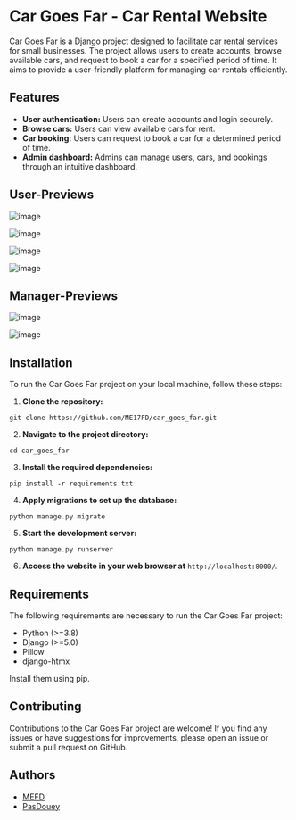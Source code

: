 # Car Goes Far - Car Rental Website

Car Goes Far is a Django project designed to facilitate car rental services for small businesses. The project allows users to create accounts, browse available cars, and request to book a car for a specified period of time. It aims to provide a user-friendly platform for managing car rentals efficiently.

## Features

- **User authentication:** Users can create accounts and login securely.
- **Browse cars:** Users can view available cars for rent.
- **Car booking:** Users can request to book a car for a determined period of time.
- **Admin dashboard:** Admins can manage users, cars, and bookings through an intuitive dashboard.

## User-Previews

![image](https://github.com/user-attachments/assets/13b2b1f8-7252-47e4-adb6-ea80a728fcd4)

![image](https://github.com/user-attachments/assets/13190caa-75a9-4a7a-a1fd-bd9728a994cb)

![image](https://github.com/user-attachments/assets/3ec19381-b2e7-4a8f-ae3f-7e93171b7bf5)

![image](https://github.com/user-attachments/assets/84f62f65-5259-4baf-8832-816258a332ad)

## Manager-Previews

![image](https://github.com/user-attachments/assets/e949f6fd-e55d-4d07-ba36-96dd3c35593d)

![image](https://github.com/user-attachments/assets/5657d197-ec0e-40d9-ac1d-9d91921a1a16)


## Installation

To run the Car Goes Far project on your local machine, follow these steps:

1. **Clone the repository:**
```
git clone https://github.com/ME17FD/car_goes_far.git
```

2. **Navigate to the project directory:**
```
cd car_goes_far
```
3. **Install the required dependencies:**
```
pip install -r requirements.txt
```
4. **Apply migrations to set up the database:**
```
python manage.py migrate
```

5. **Start the development server:**
```
python manage.py runserver
```

6. **Access the website in your web browser at** `http://localhost:8000/`.

## Requirements

The following requirements are necessary to run the Car Goes Far project:

- Python (>=3.8)
- Django (>=5.0)
- Pillow
- django-htmx

Install them using pip.


## Contributing

Contributions to the Car Goes Far project are welcome! If you find any issues or have suggestions for improvements, please open an issue or submit a pull request on GitHub.


## Authors

- [MEFD](https://github.com/ME17FD)
- [PasDouey](https://github.com/PasDouey)
